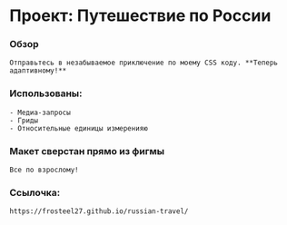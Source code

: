 # Проект: Путешествие по России

### Обзор
    Отправьтесь в незабываемое приключение по моему CSS коду. **Теперь адаптивному!**

### Использованы:
    - Медиа-запросы
    - Гриды
    - Относительные единицы измеренияю

### Макет сверстан прямо из фигмы
    Все по взрослому!

### Ссылочка:
    https://frosteel27.github.io/russian-travel/


